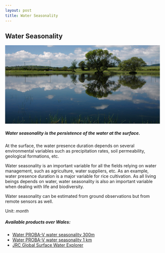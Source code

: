 ```yaml
---
layout: post
title: Water Seasonality
---
```


## Water Seasonality

![Water Seasonality](/assets/img/wales/big/water-seasonality.jpg)

##### Water seasonality is the persistence of the water at the surface.

At the surface, the water presence duration depends on several environmental variables such as precipitation rates, soil permeability, geological formations, etc.

Water seasonality is an important variable for all the fields relying on water management, such as agriculture, water suppliers, etc. As an example, water presence duration is a major variable for rice cultivation. As all living beings depends on water, water seasonality is also an important variable when dealing with life and biodiversity.

Water seasonality can be estimated from ground observations but from remote sensors as well.

Unit: _month_

##### Available products over Wales:

*   [Water PROBA-V water seasonality 300m](https://land.copernicus.eu/global/products/wb)
*   [Water PROBA-V water seasonality 1 km](https://land.copernicus.eu/global/products/wb)
*   [JRC Global Surface Water Explorer](https://global-surface-water.appspot.com/)